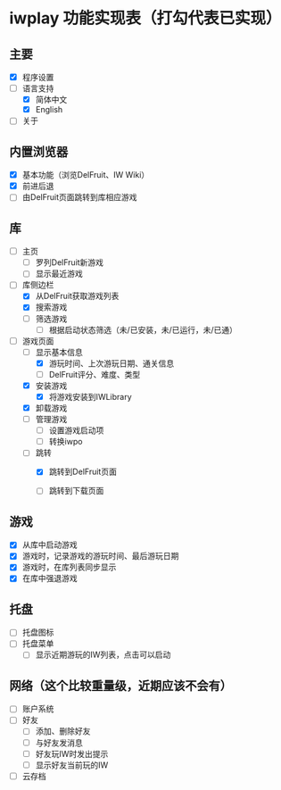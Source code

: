 # iwplay 功能实现表（打勾代表已实现）

## 主要

- [x] 程序设置
- [ ] 语言支持
  - [x] 简体中文
  - [x] English

- [ ] 关于

## 内置浏览器

- [x] 基本功能（浏览DelFruit、IW Wiki）
- [x] 前进后退
- [ ] 由DelFruit页面跳转到库相应游戏

## 库

- [ ] 主页
  - [ ] 罗列DelFruit新游戏
  - [ ] 显示最近游戏

- [ ] 库侧边栏
  - [x] 从DelFruit获取游戏列表
  - [x] 搜索游戏
  - [ ] 筛选游戏
    - [ ] 根据启动状态筛选（未/已安装，未/已运行，未/已通）

- [ ] 游戏页面
  - [ ] 显示基本信息
    - [x] 游玩时间、上次游玩日期、通关信息
    - [ ] DelFruit评分、难度、类型

  - [x] 安装游戏
    - [x] 将游戏安装到IWLibrary

  - [x] 卸载游戏
  - [ ] 管理游戏
    - [ ] 设置游戏启动项
    - [ ] 转换iwpo

  - [ ] 跳转
    - [x] 跳转到DelFruit页面
    - [ ] 跳转到下载页面


## 游戏

- [x] 从库中启动游戏
- [x] 游戏时，记录游戏的游玩时间、最后游玩日期
- [x] 游戏时，在库列表同步显示
- [x] 在库中强退游戏

## 托盘

- [ ] 托盘图标
- [ ] 托盘菜单
  - [ ] 显示近期游玩的IW列表，点击可以启动

## 网络（这个比较重量级，近期应该不会有）

- [ ] 账户系统
- [ ] 好友
  - [ ] 添加、删除好友
  - [ ] 与好友发消息
  - [ ] 好友玩IW时发出提示
  - [ ] 显示好友当前玩的IW
- [ ] 云存档